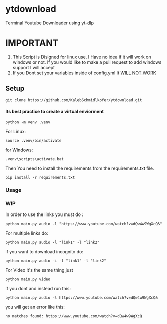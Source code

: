 # ytdownload
Terminal Youtube Downloader using [yt-dlp](https://github.com/yt-dlp/yt-dlp)
# IMPORTANT
1. This Script is Disigned for linux use, I Have no idea if it will work on windows or not. If you would like to make a pull request to add windows support I will accept  
2. If you Dont set your variables inside of config.yml It <ins>WILL NOT WORK</ins>
## Setup
    git clone https://github.com/KalebSchmidlkofer/ytdownload.git
#### Its best practice to create a virtual enviorment
    python -m venv .venv
    
For Linux: 
    
    source .venv/bin/activate

for Windows: 
    
    .venv\scripts\activate.bat

Then You need to install the requirements from the requirements.txt file.
    
    pip install -r requirements.txt
    
### Usage
### WIP
In order to use the links you must do :

    python main.py audio -l "https://www.youtube.com/watch?v=dQw4w9WgXcQ&"

For multiple links do:

    python main.py audio -l "link1" -l "link2"

if you want to download incognito do:

    python main.py audio -i -l "link1" -l "link2"

For Video it's the same thing just 

    python main.py video

if you dont and instead run this:

    python main.py audio -l https://www.youtube.com/watch?v=dQw4w9WgXcQ&

you will get an error like this:

    no matches found: https://www.youtube.com/watch?v=dQw4w9WgXcQ

